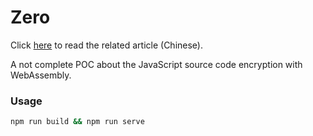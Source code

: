 # Zero

Click [here](https://www.yhspy.com/2019/04/10/浅谈前端%20JavaScript%20代码保护/) to read the related article (Chinese).

A not complete POC about the JavaScript source code encryption with WebAssembly.

### Usage

```bash
npm run build && npm run serve
```
